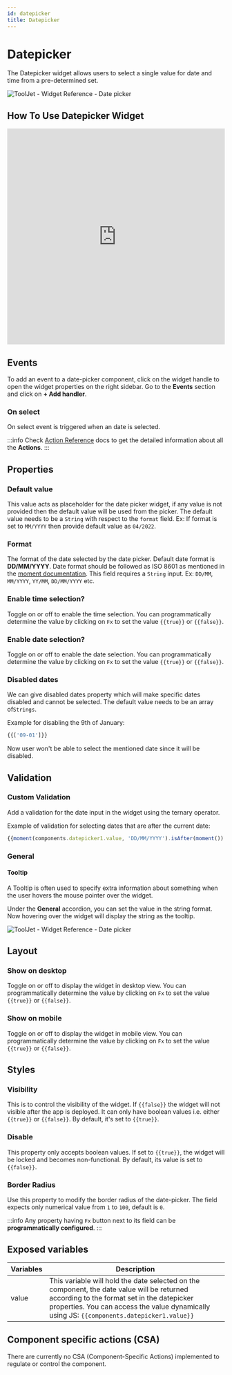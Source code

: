 ```yaml
---
id: datepicker
title: Datepicker
---
```

# Datepicker

The Datepicker widget allows users to select a single value for date and time from a pre-determined set.

<div style={{textAlign: 'center'}}>

<img className="screenshot-full" src="/img/widgets/datepicker/date-picker.png" alt="ToolJet - Widget Reference - Date picker" />

</div>

## How To Use Datepicker Widget

<iframe height="500" src="https://www.youtube.com/embed/ioJyd2WE2qI" title="Datepicker Widget" frameborder="0" allowfullscreen width="100%"></iframe>

## Events

To add an event to a date-picker component, click on the widget handle to open the widget properties on the right sidebar. Go to the **Events** section and click on **+ Add handler**.

### On select

On select event is triggered when an date is selected.

:::info
Check [Action Reference](/docs/category/actions-reference) docs to get the detailed information about all the **Actions**.
:::

## Properties

### Default value

This value acts as placeholder for the date picker widget, if any value is not provided then the default value will be used from the picker. The default value needs to be a `String` with respect to the `format` field. Ex: If format is set to `MM/YYYY` then provide default value as `04/2022`.

### Format

The format of the date selected by the date picker. Default date format is **DD/MM/YYYY**. Date format should be followed as ISO 8601 as mentioned in the [moment documentation](https://momentjs.com/docs/). This field requires a `String` input. Ex: `DD/MM`, `MM/YYYY`, `YY/MM`, `DD/MM/YYYY` etc.

### Enable time selection?

Toggle on or off to enable the time selection. You can programmatically determine the value by clicking on `Fx` to set the value `{{true}}` or `{{false}}`.

### Enable date selection?

Toggle on or off to enable the date selection. You can programmatically determine the value by clicking on `Fx` to set the value `{{true}}` or `{{false}}`.

### Disabled dates

We can give disabled dates property which will make specific dates disabled and cannot be selected. The default value needs to be an array of`Strings`.

Example for disabling the 9th of January:
```js
{{['09-01']}}
```

Now user won't be able to select the mentioned date since it will be disabled. 

## Validation

### Custom Validation

Add a validation for the date input in the widget using the ternary operator.

Example of validation for selecting dates that are after the current date:
```js
{{moment(components.datepicker1.value, 'DD/MM/YYYY').isAfter(moment()) ? true : 'Date should be after today'}}
```
### General
#### Tooltip

A Tooltip is often used to specify extra information about something when the user hovers the mouse pointer over the widget.

Under the <b>General</b> accordion, you can set the value in the string format. Now hovering over the widget will display the string as the tooltip.

<div style={{textAlign: 'center'}}>

<img className="screenshot-full" src="/img/tooltip.png" alt="ToolJet - Widget Reference - Date picker" />

</div>

## Layout

### Show on desktop

Toggle on or off to display the widget in desktop view. You can programmatically determine the value by clicking on `Fx` to set the value `{{true}}` or `{{false}}`.
### Show on mobile

Toggle on or off to display the widget in mobile view. You can programmatically determine the value by clicking on `Fx` to set the value `{{true}}` or `{{false}}`.

## Styles

### Visibility

This is to control the visibility of the widget. If `{{false}}` the widget will not visible after the app is deployed. It can only have boolean values i.e. either `{{true}}` or `{{false}}`. By default, it's set to `{{true}}`.

### Disable

This property only accepts boolean values. If set to `{{true}}`, the widget will be locked and becomes non-functional. By default, its value is set to `{{false}}`.

### Border Radius

Use this property to modify the border radius of the date-picker. The field expects only numerical value from `1` to `100`, default is `0`. 

:::info
Any property having `Fx` button next to its field can be **programmatically configured**.
:::

## Exposed variables

| Variables   | Description |
| ----------- | ----------- |
| value | This variable will hold the date selected on the component, the date value will be returned according to the format set in the datepicker properties. You can access the value dynamically using JS: `{{components.datepicker1.value}}`|

## Component specific actions (CSA)

There are currently no CSA (Component-Specific Actions) implemented to regulate or control the component.